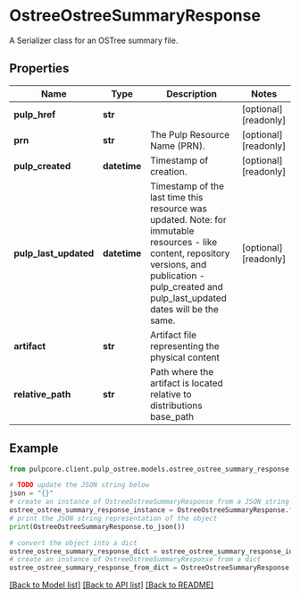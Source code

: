 # OstreeOstreeSummaryResponse

A Serializer class for an OSTree summary file.

## Properties

Name | Type | Description | Notes
------------ | ------------- | ------------- | -------------
**pulp_href** | **str** |  | [optional] [readonly] 
**prn** | **str** | The Pulp Resource Name (PRN). | [optional] [readonly] 
**pulp_created** | **datetime** | Timestamp of creation. | [optional] [readonly] 
**pulp_last_updated** | **datetime** | Timestamp of the last time this resource was updated. Note: for immutable resources - like content, repository versions, and publication - pulp_created and pulp_last_updated dates will be the same. | [optional] [readonly] 
**artifact** | **str** | Artifact file representing the physical content | 
**relative_path** | **str** | Path where the artifact is located relative to distributions base_path | 

## Example

```python
from pulpcore.client.pulp_ostree.models.ostree_ostree_summary_response import OstreeOstreeSummaryResponse

# TODO update the JSON string below
json = "{}"
# create an instance of OstreeOstreeSummaryResponse from a JSON string
ostree_ostree_summary_response_instance = OstreeOstreeSummaryResponse.from_json(json)
# print the JSON string representation of the object
print(OstreeOstreeSummaryResponse.to_json())

# convert the object into a dict
ostree_ostree_summary_response_dict = ostree_ostree_summary_response_instance.to_dict()
# create an instance of OstreeOstreeSummaryResponse from a dict
ostree_ostree_summary_response_from_dict = OstreeOstreeSummaryResponse.from_dict(ostree_ostree_summary_response_dict)
```
[[Back to Model list]](../README.md#documentation-for-models) [[Back to API list]](../README.md#documentation-for-api-endpoints) [[Back to README]](../README.md)


